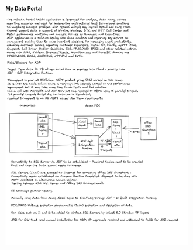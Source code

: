 <b>My Data Portal</b><br>

<img src="https://github.com/rjanapa/rjanapa/blob/main/MDP-2022-08-02-1329.png" width="500" length="500">
